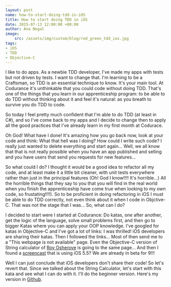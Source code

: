 ```yaml
---
layout: post
name: how-to-start-doing-tdd-in-iOS
title: How to start doing TDD in iOS
date: 2015-07-13 12:00:00 +00:00
author: Ana Nogal
image:
    src: /assets/img/custom/blog/red_green_tdd_ios.jpg
tags:
- iOS
- TDD
- Objective-C
---
```


I like to do apps. As a newbie TDD developer, I've made my apps with tests but not driven by tests. I want to change that. I'm learning to be a Craftsman, so TDD is an essential technique to know. It's your main tool. At Codurance it's unthinkable that you could code without doing TDD. That's one of the things that you learn in our apprenticeship program: to be able to do TDD without thinking about it and feel it's natural: as you breath to survive you do TDD to code.

So today I feel pretty much confident that I'm able to do TDD (at least in C#), and so I've come back to my apps and I decide to change then to apply all the good practices that I've already learn in my first month at Codurace.

Oh God! What have I done! It's amazing how you go back now, look at your code and think: What that hell was I doing? How could I write such code? I really just wanted to delete everything and start again... Well, we all know that that is not really possible when you have an app published and selling and you have users that send you requests for new features...

So what could I do? I thought it would be a good idea to refactor all my code, and at least make it a little bit cleaner, with unit tests everywhere rather than just in the principal features (Oh! God I know!!!! It's horrible...) All the horrible things that they say to you that you will find in the real world when you finish the apprenticeship have come true when looking to my own code, so frustating!!!!). So to be proficient in doing refactoring in iOS I must be able to do TDD correctly, not even think about it when I code in Objctive-C. That was not the stage that I was... So, what can I do?

I decided to start were I started at Codurance: Do katas, one after another, get the logic of the language, solve small problems first, and then go to bigger Katas where you can apply your OOP knowledge. I've googled for katas in Objective-C and I've got a lot of links: I was thrilled! iOS developers are sharing their katas. Then I followed the links... Most of then send me to a "This webpage is not available" page. Even the Objective-C version of String calculator of [Roy Osherove](http://osherove.com/tdd-kata-1/) is going to the same page... And then I found a [screencast](http://www.screencast.com/t/CfaYvoCMHE) that is using iOS 5.5? We are already in beta for 9!!!

Well I can just conclude that iOS developers don't share their code! So let's revert that. Since we talked about the String Calculator, let's start with this kata and see what I can do with it. I'll do the beginner version. Here's my version in [Github](https://github.com/ananogal/StringCalculator).
